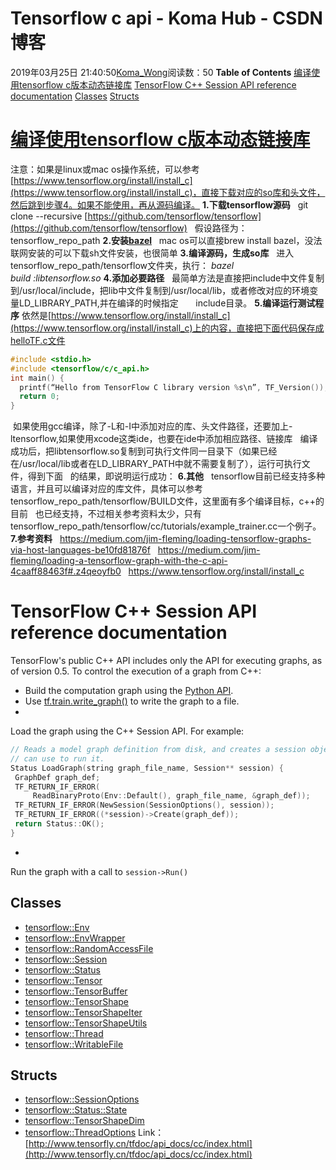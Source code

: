 # Tensorflow c api - Koma Hub - CSDN博客
2019年03月25日 21:40:50[Koma_Wong](https://me.csdn.net/Rong_Toa)阅读数：50
**Table of Contents**
[编译使用tensorflow c版本动态链接库](#%E7%BC%96%E8%AF%91%E4%BD%BF%E7%94%A8tensorflow%20c%E7%89%88%E6%9C%AC%E5%8A%A8%E6%80%81%E9%93%BE%E6%8E%A5%E5%BA%93)
[TensorFlow C++ Session API reference documentation](#tensorflow-c-session-api-reference-documentation-)
[Classes](#classes-)
[Structs](#structs-)
# [编译使用tensorflow c版本动态链接库](https://www.cnblogs.com/hrlnw/p/7007648.html)
注意：如果是linux或mac os操作系统，可以参考[https://www.tensorflow.org/install/install_c](https://www.tensorflow.org/install/install_c)，直接下载对应的so库和头文件，然后跳到步骤4。如果不能使用，再从源码编译。
**1.下载tensorflow源码**
  git clone --recursive [https://github.com/tensorflow/tensorflow](https://github.com/tensorflow/tensorflow)
  假设路径为：tensorflow_repo_path
**2.安装[bazel](https://bazel.build/)**
  mac os可以直接brew install bazel，没法联网安装的可以下载sh文件安装，也很简单
**3.编译源码，生成so库**
  进入tensorflow_repo_path/tensorflow文件夹，执行：
*bazel build :libtensorflow.so*
**4.添加必要路径**
  最简单方法是直接把include中文件复制到/usr/local/include，把lib中文件复制到/usr/local/lib，或者修改对应的环境变量LD_LIBRARY_PATH,并在编译的时候指定       include目录。
**5.编译运行测试程序**
依然是[https://www.tensorflow.org/install/install_c](https://www.tensorflow.org/install/install_c)上的内容，直接把下面代码保存成helloTF.c文件
```cpp
#include <stdio.h>
#include <tensorflow/c/c_api.h>
int main() {
  printf(“Hello from TensorFlow C library version %s\n”, TF_Version());
  return 0;
}
```
 如果使用gcc编译，除了-L和-I中添加对应的库、头文件路径，还要加上-ltensorflow,如果使用xcode这类ide，也要在ide中添加相应路径、链接库
  编译成功后，把libtensorflow.so复制到可执行文件同一目录下（如果已经在/usr/local/lib或者在LD_LIBRARY_PATH中就不需要复制了），运行可执行文件，得到下面   的结果，即说明运行成功：
**6.其他**
  tensorflow目前已经支持多种语言，并且可以编译对应的库文件，具体可以参考tensorflow_repo_path/tensorflow/BUILD文件，这里面有多个编译目标，c++的目前   也已经支持，不过相关参考资料太少，只有tensorflow_repo_path/tensorflow/cc/tutorials/example_trainer.cc一个例子。
**7.参考资料**
  https://medium.com/jim-fleming/loading-tensorflow-graphs-via-host-languages-be10fd81876f
  https://medium.com/jim-fleming/loading-a-tensorflow-graph-with-the-c-api-4caaff88463f#.z4qeoyfb0
  https://www.tensorflow.org/install/install_c
# TensorFlow C++ Session API reference documentation
TensorFlow's public C++ API includes only the API for executing graphs, as of version 0.5. To control the execution of a graph from C++:
- Build the computation graph using the [Python API](http://www.tensorfly.cn/tfdoc/api_docs/python).
- Use [tf.train.write_graph()](http://www.tensorfly.cn/tfdoc/api_docs/python/train.html#write_graph) to write the graph to a file.
- 
Load the graph using the C++ Session API. For example:
```cpp
// Reads a model graph definition from disk, and creates a session object you
// can use to run it.
Status LoadGraph(string graph_file_name, Session** session) {
 GraphDef graph_def;
 TF_RETURN_IF_ERROR(
     ReadBinaryProto(Env::Default(), graph_file_name, &graph_def));
 TF_RETURN_IF_ERROR(NewSession(SessionOptions(), session));
 TF_RETURN_IF_ERROR((*session)->Create(graph_def));
 return Status::OK();
}
```
- 
Run the graph with a call to `session->Run()`
## Classes
- [tensorflow::Env](http://www.tensorfly.cn/tfdoc/api_docs/cc/ClassEnv.html)
- [tensorflow::EnvWrapper](http://www.tensorfly.cn/tfdoc/api_docs/cc/ClassEnvWrapper.html)
- [tensorflow::RandomAccessFile](http://www.tensorfly.cn/tfdoc/api_docs/cc/ClassRandomAccessFile.html)
- [tensorflow::Session](http://www.tensorfly.cn/tfdoc/api_docs/cc/ClassSession.html)
- [tensorflow::Status](http://www.tensorfly.cn/tfdoc/api_docs/cc/ClassStatus.html)
- [tensorflow::Tensor](http://www.tensorfly.cn/tfdoc/api_docs/cc/ClassTensor.html)
- [tensorflow::TensorBuffer](http://www.tensorfly.cn/tfdoc/api_docs/cc/ClassTensorBuffer.html)
- [tensorflow::TensorShape](http://www.tensorfly.cn/tfdoc/api_docs/cc/ClassTensorShape.html)
- [tensorflow::TensorShapeIter](http://www.tensorfly.cn/tfdoc/api_docs/cc/ClassTensorShapeIter.html)
- [tensorflow::TensorShapeUtils](http://www.tensorfly.cn/tfdoc/api_docs/cc/ClassTensorShapeUtils.html)
- [tensorflow::Thread](http://www.tensorfly.cn/tfdoc/api_docs/cc/ClassThread.html)
- [tensorflow::WritableFile](http://www.tensorfly.cn/tfdoc/api_docs/cc/ClassWritableFile.html)
## Structs
- [tensorflow::SessionOptions](http://www.tensorfly.cn/tfdoc/api_docs/cc/StructSessionOptions.html)
- [tensorflow::Status::State](http://www.tensorfly.cn/tfdoc/api_docs/cc/StructState.html)
- [tensorflow::TensorShapeDim](http://www.tensorfly.cn/tfdoc/api_docs/cc/StructTensorShapeDim.html)
- [tensorflow::ThreadOptions](http://www.tensorfly.cn/tfdoc/api_docs/cc/StructThreadOptions.html)
Link：[http://www.tensorfly.cn/tfdoc/api_docs/cc/index.html](http://www.tensorfly.cn/tfdoc/api_docs/cc/index.html)
